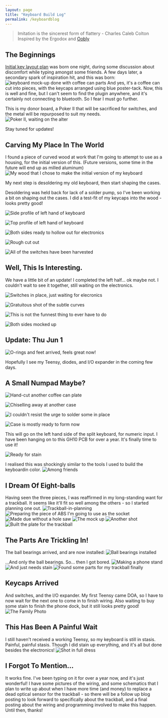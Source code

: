 ```yaml
---
layout: page
title: "Keyboard Build Log"
permalink: /keyboardblog
---
```


>Imitation is the sincerest form of flattery - Charles Caleb Colton
Inspired by the Ergodox and [Oobly](https://geekhack.org/index.php?topic=49721.0)

## The Beginnings

[Initial key layout plan](https://ptpb.pw/Objk) was born one night, during some discussion about discomfort while typing amongst some friends. A few days later, a secondary spark of inspiration hit, and this was born:
![keyboard mock-up done with coffee can parts](images/IMG_20170518_020716.jpg "Coffee helps in so many ways...")
And yes, it's a coffee can cut into pieces, with the keycaps arranged using blue poster-tack.  Now, this is well and fine, but I can't seem to find the plugin anywhere, and it's certainly not connecting to bluetooth. So I fear I must go further.

This is my donor board, a Poker II that will be sacrificed for switches, and the metal will be repurposed to suit my needs. 
![Poker II, waiting on the alter](images/IMG_20170518_152150.jpg "Poker II, waiting on the alter")

Stay tuned for updates!

## Carving My Place In The World

I found a piece of curved wood at work that I'm going to attempt to use as a housing, for the initial version of this. (Future versions, some time in the future will end up as milled aluminum) 
![My wood that I chose to make the initial version of my keyboard](images/IMG_20170519_220330.jpg "Wood with subtle curve")

My next step is desoldering my old keyboard, then start shaping the cases.

Desoldering was held back for lack of a solder pump, so I've been working a bit on shaping out the cases. I did a test-fit of my keycaps into the wood - looks pretty good! 

![Side profile of left hand of keyboard](images/IMG_20170523_003728.jpg "Side profile of left hand of keyboard")

![Top profile of left hand of keyboard](images/IMG_20170523_002953.jpg "Top profile of left hand of keyboard")

![Both sides ready to hollow out for electronics](images/IMG_20170523_104116.jpg "Both sides ready to hollow out for electronics")

![Rough cut out](images/IMG_20170523_141729.jpg "Rough cut out")

![All of the switches have been harvested](images/IMG_20170525_010320.jpg)

## Well, This Is Interesting.

We have a little bit of an update! I completed the left half... ok maybe not. I couldn't wait to see it together, still waiting on the electronics.

![Switches in place, just waiting for elecronics](images/IMG_20170525_162513.jpg)

![Gratuitous shot of the subtle curves](images/IMG_20170525_170111.jpg)

![This is not the funnest thing to ever have to do](images/IMG_20170525_143918.jpg)

![Both sides mocked up](images/IMG_20170527_014446.jpg)

## Update: Thu Jun 1

![O-rings and feet arrived, feels great now!](images/IMG_20170601_161206.jpg)

Hopefully I see my Teensy, diodes, and I/O expander in the coming few days.

## A Small Numpad Maybe?

![Hand-cut another coffee can plate](images/IMG_20170606_221715.jpg)

![Chiselling away at another case](images/IMG_20170606_230033.jpg)

![I couldn't resist the urge to solder some in place](images/IMG_20170606_222533.jpg)

![Case is mostly ready to form now](images/IMG_20170606_233629.jpg)

This will go on the left hand side of the split keyboard, for numeric input. 
I have been hanging on to this GH10 PCB for over a year. It's finally time to use it!

![Ready for stain](images/IMG_20170607_095739.jpg)

I realised this was shockingly similar to the tools I used to build the keyboardin color.
![Among friends](images/IMG_20170607_155929.jpg)

## I Dream Of Eight-balls

Having seen the three pieces, I was reaffirmed in my long-standing want for a trackball. It seems like it'll fit so well among the others - so I started planning one out.
![Trackball-in-planning](images/IMG_20170608_132502.jpg)
![Preparing the piece of ABS I'm going to use as the socket](images/IMG_20170609_142417.jpg)
![Made due without a hole saw](images/IMG_20170609_145911.jpg)
![The mock up](images/IMG_20170609_212645.jpg)
![Another shot](images/IMG_20170609_212654.jpg)
![Built the plate for the trackball](images/IMG_20170619_170201.jpg)

## The Parts Are Trickling In!

The ball bearings arrived, and are now installed:
![Ball bearings installed](images/IMG_20170628_231900.jpg)

...And only the ball bearings. So... then I got bored.
![Making a phone stand](images/IMG_20170630_144605.jpg)
![And just needs stain](images/smssecure-2017-06-30-194052-1.jpg)
![Found some parts for my trackball finally](images/IMG_20170704_143004.jpg)

## Keycaps Arrived

And switches, and the I/O expander. My first Teensy came DOA, so I have to now wait for the next one to come in to finish wiring. Also waiting to buy some stain to finish the phone dock, but it still looks pretty good!
![The Family Photo](images/IMG_20170706_134717.jpg)

## This Has Been A Painful Wait

I still haven't received a working Teensy, so my keyboard is still in stasis. Painful, painful stasis. Though I did stain up everything, and it's all but done besides the electronics! 
![Shot in full dress](images/IMG_20170725_140542.jpg)

## I Forgot To Mention...

It works fine. I've been typing on it for over a year now, and it's just wonderful! I have some pictures of the wiring, and some schematics that I plan to write up about when I have more time (and money) to replace a dead optical sensor for the trackball - so there will be a follow up blog posting to look forward to specifically about the trackball, and a final posting about the wiring and programming involved to make this happen. Until then, thanks! 
